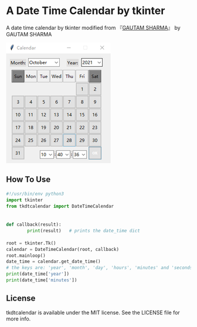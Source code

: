 # A Date Time Calendar by tkinter

A date time calendar by tkinter modified from 『[GAUTAM SHARMA](https://codingshiksha.com/python/python-3-tkinter-dropdown-formatted-calendar-widget-with-date-and-time-gui-script-desktop-app-full-project-for-beginners/)』 by GAUTAM SHARMA

![](Screenshots/screenshot_01.png)



## How To Use
```python
#!/usr/bin/env python3
import tkinter
from tkdtcalendar import DateTimeCalendar


def callback(result):
        print(result)   # prints the date_time dict

root = tkinter.Tk()
calendar = DateTimeCalendar(root, callback)
root.mainloop()
date_time = calendar.get_date_time()
# the keys are: 'year', 'month', 'day', 'hours', 'minutes' and 'seconds'
print(date_time['year'])
print(date_time['minutes'])
```

## License
tkdtcalendar is available under the MIT license. See the LICENSE file for more info.
